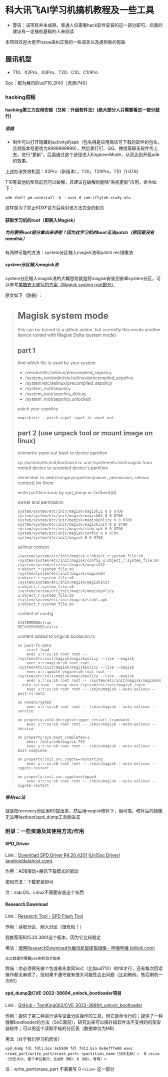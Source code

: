 # 科大讯飞AI学习机搞机教程及一些工具

* 警告：该项目并未成熟，普通人仅需看hack软件安装的这一部分即可。后面的建议有一定搞机基础的人来阅读

本项目欢迎大佬开issue来纠正我的一些语言以及提供新的思路

## 展讯机型

* T10、X2Pro、X3Pro、T20、C10、C10Pro

Soc：都为展讯的ud710_2h10（虎贲t740）

### hacking进程

#### hacking第三方应用安装（又称：升级软件法）(绝大部分人只需要看这一部分就行)

##### 思路

* 制作可以打开隐藏的activity的apk（包名得是应用商店可下载的软件的包名，且将版本号更改为9999999999），然后拿钉钉、QQ、微信等聊天软件传上去，进行“更新”，后面通过这个途径进入EngineerMode，从而达到开启adb的效果。

上述办法失效机型：X2Pro（新版本），T20，T20Pro，T10（1.07.8）

T10等其他机型目前仍可以破解，且建议在破解后删除“系统更新”应用，命令如下：

```
adb shell pm uninstall -k --user 0 com.iflytek.study.ota
```

这样是为了防止KDXF官方后续对该方法完全的封杀

#### 获取学习机的root（即刷入Magisk）

##### 为何要把root部分拿出来讲呢？因为这学习机的boot无法patch（原因是没有ramdisk）

有两种可能的方法：system分区植入magisk法和patch rec镜像法

##### system分区植入magisk法

system分区植入magisk法的大概思路就是将magisk安装到安卓system分区，可以参考[某酷安大佬写的方案（Magisk system root部分）](https://github.com/TomKing062/CVE-2022-38694_unlock_bootloader/wiki/Magisk)

原文如下（防删）：

> # Magisk system mode
>
> this can be turned to a github action, but currently this needs another device rooted with Magisk Delta (system mode)
>
> ## part 1
>
> find which file is used by your system
>
> * /vendor/etc/selinux/precompiled_sepolicy
> * /system_root/odm/etc/selinux/precompiled_sepolicy
> * /system/etc/selinux/precompiled_sepolicy
> * /system_root/sepolicy
> * /system_root/sepolicy_debug
> * /system_root/sepolicy.unlocked
>
> patch your sepolicy
>
> ```
> magiskinit --patch-sepol sepol.in sepol.out
> ```
>
> ## part 2 (use unpack tool or mount image on linux)
>
> overwrite sepol.out back to device partition
>
> cp /system/etc/init/bootanim.rc and /system/etc/init/magisk from rooted device to unrooted device's partition
>
> remember to add/change properties(owner, permission, selinux context) for them
>
> write partition back by spd_dump or fastboot(d)
>
> owner and permission
>
> ```
> system/system/etc/init/magisk/magisk32 0 0 0700
> system/system/etc/init/magisk/magisk64 0 0 0700
> system/system/etc/init/magisk/magiskpolicy 0 0 0700
> system/system/etc/init/magisk/magiskinit 0 0 0700
> system/system/etc/init/magisk/stub.apk 0 0 0700
> system/system/etc/init/magisk/config 0 0 0700
> system/system/etc/init/magisk 0 0 0700
> ```
>
> selinux context
>
> ```
> /system/system/etc/init/magisk u:object_r:system_file:s0
> /system/system/etc/init/magisk/config u:object_r:system_file:s0
> /system/system/etc/init/magisk/magisk32 u:object_r:system_file:s0
> /system/system/etc/init/magisk/magisk64 u:object_r:system_file:s0
> /system/system/etc/init/magisk/magiskinit u:object_r:system_file:s0
> /system/system/etc/init/magisk/magiskpolicy u:object_r:system_file:s0
> /system/system/etc/init/magisk/stub\.apk u:object_r:system_file:s0
> ```
>
> content of config
>
> ```
> SYSTEMMODE=true
> RECOVERYMODE=false
> ```
>
> content added to original bootanim.rc
>
> ```
> on post-fs-data
>     start logd
>     exec u:r:su:s0 root root -- /system/etc/init/magisk/magiskpolicy --live --magisk
>     exec u:r:magisk:s0 root root -- /system/etc/init/magisk/magiskpolicy --live --magisk
>     exec u:r:update_engine:s0 root root -- /system/etc/init/magisk/magiskpolicy --live --magisk
>     exec u:r:su:s0 root root -- /system/etc/init/magisk/magisk64 --auto-selinux --setup-sbin /system/etc/init/magisk /sbin
>     exec u:r:su:s0 root root -- /sbin/magisk --auto-selinux --post-fs-data
>
> on nonencrypted
>     exec u:r:su:s0 root root -- /sbin/magisk --auto-selinux --service
>
> on property:vold.decrypt=trigger_restart_framework
>     exec u:r:su:s0 root root -- /sbin/magisk --auto-selinux --service
>
> on property:sys.boot_completed=1
>     mkdir /data/adb/magisk 755
>     exec u:r:su:s0 root root -- /sbin/magisk --auto-selinux --boot-complete
>    
> on property:init.svc.zygote=restarting
>     exec u:r:su:s0 root root -- /sbin/magisk --auto-selinux --zygote-restart
>    
> on property:init.svc.zygote=stopped
>     exec u:r:su:s0 root root -- /sbin/magisk --auto-selinux --zygote-restart
> ```
>

##### 修补rec法

就是把recovery分区用RD提出来，然后用magisk修补下，但可惜，修补后的镜像无法用fastboot\spd_dump工具刷进去


### 附录：一些资源及其使用方法/作用

#### SPD_Driver

Link：[Download SPD Driver R4.20.4201 (UniSoc Driver) (androiddatahost.com)](https://androiddatahost.com/dsa6h)

作用：ADB驱动+展讯下载模式的驱动

使用方法：下载安装即可

注：macOS、Linux不需要安装这个东西

#### Research Download

Link：[Research Tool - SPD Flash Tool](https://spdflashtool.com/category/research-tool)

作用：读取分区、刷入分区（很危险！）

我推荐用R25.20.3901这个版本，因为它比较稳定

用法：[使用ResearchDownload为展讯机型提取镜像 - 哔哩哔哩 (bilibili.com)](https://www.bilibili.com/read/cv24981169/?jump_opus=1)

    总之就是你需要pac刷机包才能用

弊端：你必须得先做个包或者先拿同SoC（比如ud710）的fdl才行，还有每次回读操作都太麻烦了，但如果不遵守就有很大可能性会出问题（比如刷砖。售后刷机一次60）

#### spd_dump及CVE-2022-38694_unlock_bootloader项目

Link：[GitHub - TomKing062/CVE-2022-38694_unlock_bootloader](https://github.com/TomKing062/CVE-2022-38694_unlock_bootloader)

作用：提供了第二种进行读写设备分区操作的工具，但它是命令行的；提供了一种强解bootloader的方法（SoC漏洞），研究出来可以搞升级软件法不支持的机型安装软件；可以用这个读取平板的分区表（数据单位为MB）

用法（对于我们学习机而言）

```
spd_dump fdl fdl1.bin 0x5500 fdl fdl2.bin 0x9efffe00 exec <read_part/write_part/erase_part> <partition_name（分区名称）>  0 <size（分区大小，是个单位都行，比如M（MB）、K（KB），等等）>
```

注：write_part\erase_part 不需要写 0 `<size>` 这一部分
